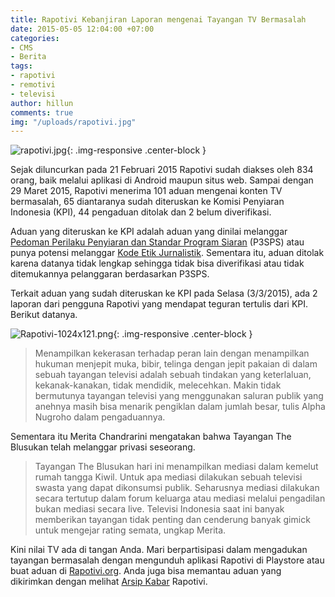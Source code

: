 ```yaml
---
title: Rapotivi Kebanjiran Laporan mengenai Tayangan TV Bermasalah
date: 2015-05-05 12:04:00 +07:00
categories:
- CMS
- Berita
tags:
- rapotivi
- remotivi
- televisi
author: hillun
comments: true
img: "/uploads/rapotivi.jpg"
---
```


![rapotivi.jpg](/uploads/rapotivi.jpg){: .img-responsive .center-block }

Sejak diluncurkan pada 21 Februari 2015 Rapotivi sudah diakses oleh 834 orang, baik melalui aplikasi di Android maupun situs web. Sampai dengan 29 Maret 2015, Rapotivi menerima 101 aduan mengenai konten TV bermasalah, 65 diantaranya sudah diteruskan ke Komisi Penyiaran Indonesia (KPI), 44 pengaduan ditolak dan 2 belum diverifikasi.

Aduan yang diteruskan ke KPI adalah aduan yang dinilai melanggar [Pedoman Perilaku Penyiaran dan Standar Program Siaran](http://kpi.go.id/download/regulasi/P3SPS_2012_Final.pdf) (P3SPS) atau punya potensi melanggar [Kode Etik Jurnalistik](http://www.lpds.or.id/index.php?option=com_content&view=article&id=40:kode-etik-jurnalistik&catid=30:kode-etik-jurnalistik&Itemid=32). Sementara itu, aduan ditolak karena datanya tidak lengkap sehingga tidak bisa diverifikasi atau tidak ditemukannya pelanggaran berdasarkan P3SPS.

Terkait aduan yang sudah diteruskan ke KPI pada Selasa (3/3/2015), ada 2 laporan dari pengguna Rapotivi yang mendapat teguran tertulis dari KPI. Berikut datanya.

![Rapotivi-1024x121.png](/uploads/Rapotivi-1024x121.png){: .img-responsive .center-block }

> Menampilkan kekerasan terhadap peran lain dengan menampilkan hukuman menjepit muka, bibir, telinga dengan jepit pakaian di dalam sebuah tayangan televisi adalah sebuah tindakan yang keterlaluan, kekanak-kanakan, tidak mendidik, melecehkan. Makin tidak bermutunya tayangan televisi yang menggunakan saluran publik yang anehnya masih bisa menarik pengiklan dalam jumlah besar, tulis Alpha Nugroho dalam pengaduannya.

Sementara itu Merita Chandrarini mengatakan bahwa Tayangan The Blusukan telah melanggar privasi seseorang.

> Tayangan The Blusukan hari ini menampilkan mediasi dalam kemelut rumah tangga Kiwil. Untuk apa mediasi dilakukan sebuah televisi swasta yang dapat dikonsumsi publik. Seharusnya mediasi dilakukan secara tertutup dalam forum keluarga atau mediasi melalui pengadilan bukan mediasi secara live. Televisi Indonesia saat ini banyak memberikan tayangan tidak penting dan cenderung banyak gimick untuk mengejar rating semata, ungkap Merita.

Kini nilai TV ada di tangan Anda. Mari berpartisipasi dalam mengadukan tayangan bermasalah dengan mengunduh aplikasi Rapotivi di Playstore atau buat aduan di [Rapotivi.org](http://rapotivi.org/). Anda juga bisa memantau aduan yang dikirimkan dengan melihat [Arsip Kabar](http://rapotivi.org/index.php?r=home/kabar) Rapotivi.